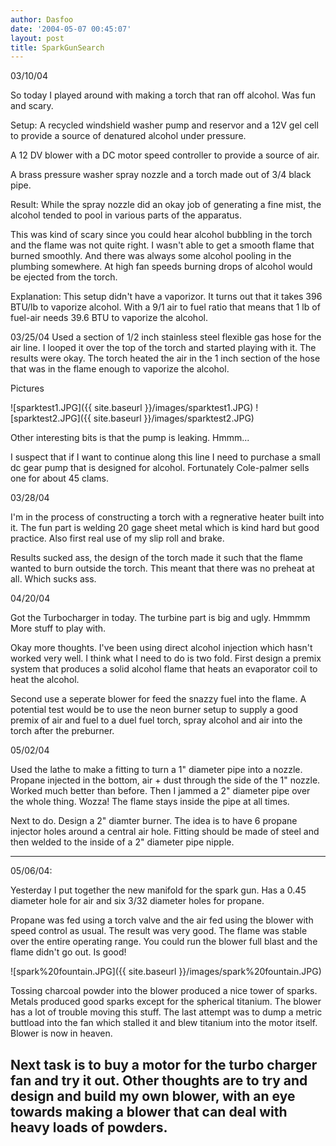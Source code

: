 ```yaml
---
author: Dasfoo
date: '2004-05-07 00:45:07'
layout: post
title: SparkGunSearch
---
```


03/10/04

So today I played around with making a torch that ran off alcohol. Was fun and scary. 

Setup: A recycled windshield washer pump and reservor and a 12V gel cell to provide a source of denatured alcohol under pressure. 

A 12 DV blower with a DC motor speed controller to provide a source of air. 

A brass pressure washer spray nozzle and a torch made out of 3/4 black pipe. 

Result: While the spray nozzle did an okay job of generating a fine mist, the alcohol tended to pool in various parts of the apparatus. 

This was kind of scary since you could hear alcohol bubbling in the torch and the flame was not quite right.  I wasn't able to get a smooth flame that burned smoothly.  And there was always some alcohol pooling in the plumbing somewhere.  At high fan speeds burning drops of alcohol would be ejected from the torch.

Explanation: This setup didn't have a vaporizor. It turns out that it takes 396 BTU/lb to vaporize alcohol. With a 9/1 air to fuel ratio that means that 1 lb of fuel-air needs 39.6 BTU to vaporize the alcohol. 

03/25/04
Used a section of 1/2 inch stainless steel flexible gas hose for the air line. I looped it over the top of the torch and started playing with it. The results were okay. The torch heated the air in the 1 inch section of the hose that was in the flame enough to vaporize the alcohol. 

Pictures 

![sparktest1.JPG]({{ site.baseurl }}/images/sparktest1.JPG)
![sparktest2.JPG]({{ site.baseurl }}/images/sparktest2.JPG)

Other interesting bits is that the pump is leaking. Hmmm... 

I suspect that if I want to continue along this line I need to purchase a small dc gear pump that is designed for alcohol. Fortunately Cole-palmer sells one for about 45 clams. 


03/28/04

I'm in the process of constructing a torch with a regnerative heater built into it.  The fun part is welding 20 gage sheet metal which is kind hard but good practice.  Also first real use of my slip roll and brake.

Results sucked ass, the design of the torch made it such that the flame wanted to burn outside the torch.  This meant that there was no preheat at all.  Which sucks ass.

04/20/04

Got the Turbocharger in today.  The turbine part is big and ugly.  Hmmmm  More stuff to play with.

Okay more thoughts.  I've been using direct alcohol injection which hasn't worked very well.  I think what I need 
to do is two fold.  First design a premix system that produces a solid alcohol flame that heats an evaporator coil to heat the alcohol.

Second use a seperate blower for feed the snazzy fuel into the flame.  A potential test would be to use the neon burner setup to supply a good premix of air and fuel to a duel fuel torch, spray alcohol and air into the torch after the preburner.

05/02/04

Used the lathe to make a fitting to turn a 1" diameter pipe into a nozzle.  Propane injected in the bottom, air + dust through the side of the 1" nozzle.  Worked much better than before.  Then I jammed a 2" diameter pipe over the whole thing. Wozza!  The flame stays inside the pipe at all times.

Next to do.  Design a 2" diamter burner.  The idea is to have 6 propane injector holes around a central air hole.  Fitting should be made of steel and then welded to the inside of a 2" diameter pipe nipple.

----
05/06/04:

Yesterday I put together the new manifold for the spark gun.  Has a 0.45 diameter hole for air and six 3/32 diameter holes for propane.

Propane was fed using a torch valve and the air fed using the blower with speed control as usual.  The result was very good.  The flame was stable over the entire operating range.  You could run the blower full blast and the flame didn't go out.  Is good!

![spark%20fountain.JPG]({{ site.baseurl }}/images/spark%20fountain.JPG)

Tossing charcoal powder into the blower produced a nice tower of sparks.  Metals produced good sparks except for the spherical titanium.  The blower has a lot of trouble moving this stuff.  The last attempt was to dump a metric buttload into the fan which stalled it and blew titanium into the motor itself.  Blower is now in heaven.

Next task is to buy a motor for the turbo charger fan and try it out.  Other thoughts are to try and 
design and build my own blower, with an eye towards making a blower that can deal with heavy loads of powders.
----
